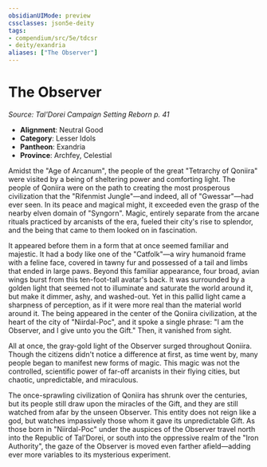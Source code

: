 ```yaml
---
obsidianUIMode: preview
cssclasses: json5e-deity
tags:
- compendium/src/5e/tdcsr
- deity/exandria
aliases: ["The Observer"]
---
```

# The Observer
*Source: Tal'Dorei Campaign Setting Reborn p. 41* 

- **Alignment**: Neutral Good
- **Category**: Lesser Idols
- **Pantheon**: Exandria
- **Province**: Archfey, Celestial

Amidst the "Age of Arcanum", the people of the great "Tetrarchy of Qoniira" were visited by a being of sheltering power and comforting light. The people of Qoniira were on the path to creating the most prosperous civilization that the "Rifenmist Jungle"—and indeed, all of "Gwessar"—had ever seen. In its peace and magical might, it exceeded even the grasp of the nearby elven domain of "Syngorn". Magic, entirely separate from the arcane rituals practiced by arcanists of the era, fueled their city's rise to splendor, and the being that came to them looked on in fascination.

It appeared before them in a form that at once seemed familiar and majestic. It had a body like one of the "Catfolk"—a wiry humanoid frame with a feline face, covered in tawny fur and possessed of a tail and limbs that ended in large paws. Beyond this familiar appearance, four broad, avian wings burst from this ten-foot-tall avatar's back. It was surrounded by a golden light that seemed not to illuminate and saturate the world around it, but make it dimmer, ashy, and washed-out. Yet in this pallid light came a sharpness of perception, as if it were more real than the material world around it. The being appeared in the center of the Qoniira civilization, at the heart of the city of "Niirdal-Poc", and it spoke a single phrase: "I am the Observer, and I give unto you the Gift." Then, it vanished from sight.

All at once, the gray-gold light of the Observer surged throughout Qoniira. Though the citizens didn't notice a difference at first, as time went by, many people began to manifest new forms of magic. This magic was not the controlled, scientific power of far-off arcanists in their flying cities, but chaotic, unpredictable, and miraculous.

The once-sprawling civilization of Qoniira has shrunk over the centuries, but its people still draw upon the miracles of the Gift, and they are still watched from afar by the unseen Observer. This entity does not reign like a god, but watches impassively those whom it gave its unpredictable Gift. As those born in "Niirdal-Poc" under the auspices of the Observer travel north into the Republic of Tal'Dorei, or south into the oppressive realm of the "Iron Authority", the gaze of the Observer is moved even farther afield—adding ever more variables to its mysterious experiment.
